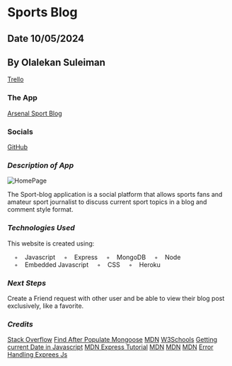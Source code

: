 # Sports Blog

## Date 10/05/2024

## By Olalekan Suleiman

[Trello](https://trello.com/invite/b/66fa1b59934207e1c362366b/ATTI813802fede4c62d7f3e78a99d8635343B22F6D73/blog-post-development)

### The App

[Arsenal Sport Blog](https://arsenal-sports-blog-981357be75fe.herokuapp.com/)


### Socials

[GitHub](https://github.com/lalekan)


### **_Description of App_**

![HomePage](Screenshot%202024-10-05%20at%209.39.01 AM.png)

The Sport-blog application is a social platform that allows sports fans and amateur sport journalist to discuss current sport topics in a blog and comment style format.

### **_Technologies Used_**

This website is created using: 

    ◦    Javascript
    ◦    Express
    ◦    MongoDB
    ◦    Node
    ◦    Embedded Javascript
    ◦    CSS
    ◦    Heroku

### **_Next Steps_**
Create a Friend request with other user and be able to view their blog post exclusively, like a favorite.

### **_Credits_**
[Stack Overflow](https://stackoverflow.com/questions/38653485/making-one-to-many-relation-array-in-javascript)
[Find After Populate Mongoose](https://stackoverflow.com/questions/31357745/find-after-populate-mongoose)
[MDN]( https://developer.mozilla.org/en-US/docs/Web/HTTP/Status)
[W3Schools](https://www.w3schools.com/js/js_errors.asp)
[Getting current Date in Javascript](https://stackoverflow.com/questions/1531093/how-do-i-get-the-current-date-in-javascript)
[MDN Express Tutorial](https://developer.mozilla.org/en-US/docs/Learn/Server-side/Express_Nodejs/Tutorial_local_library_website)
[MDN](https://developer.mozilla.org/en-US/docs/Learn/Server-side/Express_Nodejs/skeleton_website)
[MDN](https://developer.mozilla.org/en-US/docs/Learn/Server-side/Express_Nodejs/mongoose)
[MDN](https://developer.mozilla.org/en-US/docs/Learn/Server-side/Express_Nodejs/routes)
[Error Handling Exprees Js](https://expressjs.com/en/guide/error-handling.html)